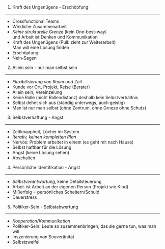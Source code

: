 1. Kraft des Ungenügens - Erschöpfung
------------------------------------
- Crossfunctional Teams
- Wirkliche Zusammenarbeit
- _Keine strukturelle Grenze_ (kein One-best-way)  
  und Arbeit ist Denken und Kommunikation
- Kraft des Ungenügens (Pull: zieht zur Weiterarbeit)  
  Man will eine Lösung finden
- Erschöpfung
- Nein-Sagen

2. Allein sein - nur man selbst sein
------------------------------------
- _Flexibilisierung von Raum und Zeit_
- Kunde vor Ort, Projekt, Reise (Berater)
- Allein sein, Vereinzelung
- Keine Rolle (nicht Rollendistanz) deshalb kein Selbstverhältnis
- Selbst dehnt sich aus (ständig unterwegs, auch geistig)
- Man ist nur man selbst (ohne Zentrum, ohne Grneze ohne Schutz)

3. Selbstverhaftung - Angst
---------------------------
- Zeitknappheit, Löcher im System
- _Iterativ, keinen kompletten Plan_
- Nervös: Problem arbeitet in einem (es geht mit nach Hause)
- Selbst haftbar für die Lösung
- Angst (keine Lösung sehen)
- Abschalten

4. Persönliche Identifikation - Angst
-------------------------------------
- _Selbstverantwortung_, keine Detailsteuerung
- Arbeit ist Arbeit an der eigenen Person (Projekt wie Kind)
- Mißerfolg = persönliches Scheitern/Schuld
- Dauerstress

5. Politiker-Sein - Selbstabwertung
-----------------------------------
- _Kooperation/Kommunikation_
- Politiker-Sein: Leute so zusammenbringen, das sie gerne tun, was man will
- Inszenierung von Souveränität
- Selbstzweifel

